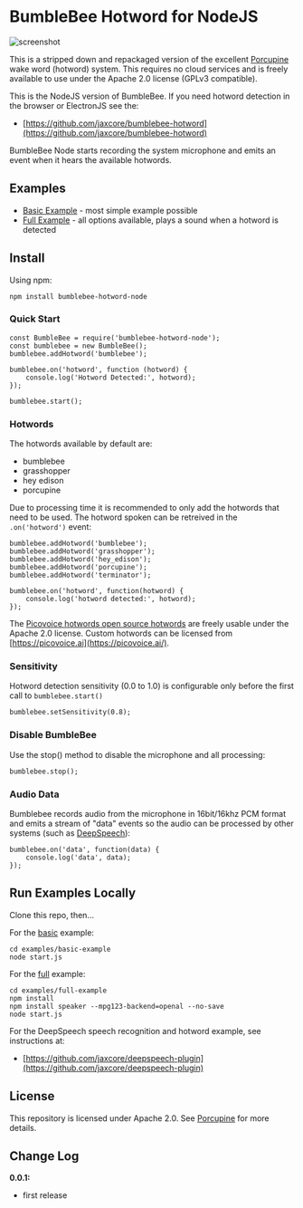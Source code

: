 # BumbleBee Hotword for NodeJS

![screenshot](https://raw.githubusercontent.com/jaxcore/bumblebee-hotword/master/logo.png)

This is a stripped down and repackaged version of the excellent [Porcupine](https://github.com/Picovoice/Porcupine) wake word (hotword) system. This requires no cloud services and is freely available to use under the Apache 2.0 license (GPLv3 compatible).

This is the NodeJS version of BumbleBee.  If you need hotword detection in the browser or ElectronJS see the:

- [https://github.com/jaxcore/bumblebee-hotword](https://github.com/jaxcore/bumblebee-hotword)

BumbleBee Node starts recording the system microphone and emits an event when it hears the available hotwords.

## Examples

- [Basic Example](https://jaxcore.github.io/bumblebee-hotword-node/basic-example/) - most simple example possible
- [Full Example](https://jaxcore.github.io/bumblebee-hotword-node/full-example/) - all options available, plays a sound when a hotword is detected

## Install

Using npm:

```
npm install bumblebee-hotword-node
```

### Quick Start

```
const BumbleBee = require('bumblebee-hotword-node');
const bumblebee = new BumbleBee();
bumblebee.addHotword('bumblebee');

bumblebee.on('hotword', function (hotword) {
	console.log('Hotword Detected:', hotword);
});

bumblebee.start();
```

### Hotwords

The hotwords available by default are:

* bumblebee
* grasshopper
* hey edison
* porcupine

Due to processing time it is recommended to only add the hotwords that need to be used.  The hotword spoken can be retreived in the `.on('hotword')` event:

```
bumblebee.addHotword('bumblebee');
bumblebee.addHotword('grasshopper');
bumblebee.addHotword('hey_edison');
bumblebee.addHotword('porcupine');
bumblebee.addHotword('terminator');

bumblebee.on('hotword', function(hotword) {
	console.log('hotword detected:', hotword);
});
```

The [Picovoice hotwords open source hotwords](https://github.com/Picovoice/Porcupine/tree/master/resources/keyword_files) are freely usable under the Apache 2.0 license.  Custom hotwords can be licensed from [https://picovoice.ai](https://picovoice.ai/).

### Sensitivity

Hotword detection sensitivity (0.0 to 1.0) is configurable only before the first call to `bumblebee.start()`

```
bumblebee.setSensitivity(0.8);
```

### Disable BumbleBee

Use the stop() method to disable the microphone and all processing:

```
bumblebee.stop();
```

### Audio Data

Bumblebee records audio from the microphone in 16bit/16khz PCM format and emits a stream of "data" events so the audio can be processed by other systems (such as [DeepSpeech](https://github.com/jaxcore/deepspeech-plugin)):

```
bumblebee.on('data', function(data) {
	console.log('data', data);
});
```


## Run Examples Locally

Clone this repo, then...

For the [basic](https://jaxcore.github.io/bumblebee-hotword/basic-example/) example:

```
cd examples/basic-example
node start.js
```

For the [full](https://jaxcore.github.io/bumblebee-hotword/full-example/) example:

```
cd examples/full-example
npm install
npm install speaker --mpg123-backend=openal --no-save
node start.js
```

For the DeepSpeech speech recognition and hotword example, see instructions at:

- [https://github.com/jaxcore/deepspeech-plugin](https://github.com/jaxcore/deepspeech-plugin)

## License

This repository is licensed under Apache 2.0.  See [Porcupine](https://github.com/Picovoice/Porcupine) for more details.

## Change Log

**0.0.1:**

- first release